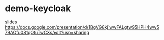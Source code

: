 # demo-keycloak
slides https://docs.google.com/presentation/d/1BgVG8kj1wwFALgtw95HPH4ww579AOfu081qOtuTwCXs/edit?usp=sharing
